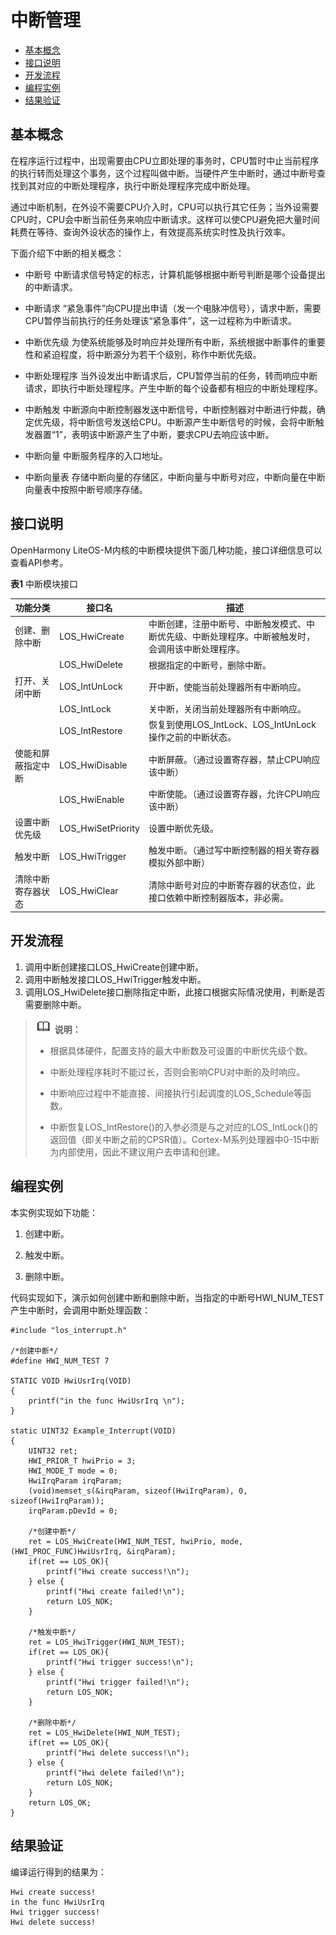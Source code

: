 # 中断管理

- [基本概念](#基本概念)
- [接口说明](#接口说明)
- [开发流程](#开发流程)
- [编程实例](#编程实例)
- [结果验证](#结果验证)

## 基本概念

在程序运行过程中，出现需要由CPU立即处理的事务时，CPU暂时中止当前程序的执行转而处理这个事务，这个过程叫做中断。当硬件产生中断时，通过中断号查找到其对应的中断处理程序，执行中断处理程序完成中断处理。

通过中断机制，在外设不需要CPU介入时，CPU可以执行其它任务；当外设需要CPU时，CPU会中断当前任务来响应中断请求。这样可以使CPU避免把大量时间耗费在等待、查询外设状态的操作上，有效提高系统实时性及执行效率。

下面介绍下中断的相关概念：

- 中断号
  中断请求信号特定的标志，计算机能够根据中断号判断是哪个设备提出的中断请求。

- 中断请求
  “紧急事件”向CPU提出申请（发一个电脉冲信号），请求中断，需要CPU暂停当前执行的任务处理该“紧急事件”，这一过程称为中断请求。

- 中断优先级
  为使系统能够及时响应并处理所有中断，系统根据中断事件的重要性和紧迫程度，将中断源分为若干个级别，称作中断优先级。

- 中断处理程序
  当外设发出中断请求后，CPU暂停当前的任务，转而响应中断请求，即执行中断处理程序。产生中断的每个设备都有相应的中断处理程序。

- 中断触发
  中断源向中断控制器发送中断信号，中断控制器对中断进行仲裁，确定优先级，将中断信号发送给CPU。中断源产生中断信号的时候，会将中断触发器置“1”，表明该中断源产生了中断，要求CPU去响应该中断。

- 中断向量
  中断服务程序的入口地址。

- 中断向量表
  存储中断向量的存储区，中断向量与中断号对应，中断向量在中断向量表中按照中断号顺序存储。


## 接口说明

OpenHarmony LiteOS-M内核的中断模块提供下面几种功能，接口详细信息可以查看API参考。

**表1** 中断模块接口

| 功能分类 | 接口名 | 描述 |
| -------- | -------- | -------- |
| 创建、删除中断 | LOS_HwiCreate | 中断创建，注册中断号、中断触发模式、中断优先级、中断处理程序。中断被触发时，会调用该中断处理程序。 |
|  | LOS_HwiDelete | 根据指定的中断号，删除中断。 |
| 打开、关闭中断 | LOS_IntUnLock | 开中断，使能当前处理器所有中断响应。 |
|  | LOS_IntLock | 关中断，关闭当前处理器所有中断响应。 |
|  | LOS_IntRestore | 恢复到使用LOS_IntLock、LOS_IntUnLock操作之前的中断状态。 |
| 使能和屏蔽指定中断 | LOS_HwiDisable | 中断屏蔽。（通过设置寄存器，禁止CPU响应该中断） |
|  | LOS_HwiEnable | 中断使能。（通过设置寄存器，允许CPU响应该中断） |
| 设置中断优先级 | LOS_HwiSetPriority | 设置中断优先级。 |
| 触发中断 | LOS_HwiTrigger | 触发中断。（通过写中断控制器的相关寄存器模拟外部中断） |
| 清除中断寄存器状态 | LOS_HwiClear | 清除中断号对应的中断寄存器的状态位，此接口依赖中断控制器版本，非必需。 |


## 开发流程

1. 调用中断创建接口LOS_HwiCreate创建中断。
2. 调用中断触发接口LOS_HwiTrigger触发中断。
3. 调用LOS_HwiDelete接口删除指定中断，此接口根据实际情况使用，判断是否需要删除中断。


> ![icon-note.gif](public_sys-resources/icon-note.gif) **说明：**
> - 根据具体硬件，配置支持的最大中断数及可设置的中断优先级个数。
> 
> - 中断处理程序耗时不能过长，否则会影响CPU对中断的及时响应。
> 
> - 中断响应过程中不能直接、间接执行引起调度的LOS_Schedule等函数。
> 
> - 中断恢复LOS_IntRestore()的入参必须是与之对应的LOS_IntLock()的返回值（即关中断之前的CPSR值）。Cortex-M系列处理器中0-15中断为内部使用，因此不建议用户去申请和创建。


## 编程实例

本实例实现如下功能：

1. 创建中断。

2. 触发中断。

3. 删除中断。

代码实现如下，演示如何创建中断和删除中断，当指定的中断号HWI_NUM_TEST产生中断时，会调用中断处理函数：

```
#include "los_interrupt.h"

/*创建中断*/
#define HWI_NUM_TEST 7

STATIC VOID HwiUsrIrq(VOID)
{
    printf("in the func HwiUsrIrq \n"); 
}

static UINT32 Example_Interrupt(VOID)
{
    UINT32 ret;
    HWI_PRIOR_T hwiPrio = 3;
    HWI_MODE_T mode = 0;
    HwiIrqParam irqParam;
    (void)memset_s(&irqParam, sizeof(HwiIrqParam), 0, sizeof(HwiIrqParam));
    irqParam.pDevId = 0;

    /*创建中断*/
    ret = LOS_HwiCreate(HWI_NUM_TEST, hwiPrio, mode, (HWI_PROC_FUNC)HwiUsrIrq, &irqParam);
    if(ret == LOS_OK){
        printf("Hwi create success!\n");
    } else {
        printf("Hwi create failed!\n");
        return LOS_NOK;
    }

    /*触发中断*/
    ret = LOS_HwiTrigger(HWI_NUM_TEST);
    if(ret == LOS_OK){
        printf("Hwi trigger success!\n");
    } else {
        printf("Hwi trigger failed!\n");
        return LOS_NOK;
    }

    /*删除中断*/
    ret = LOS_HwiDelete(HWI_NUM_TEST);    
    if(ret == LOS_OK){
        printf("Hwi delete success!\n");
    } else {
        printf("Hwi delete failed!\n");
        return LOS_NOK;
    }
    return LOS_OK;
}
```


## 结果验证

编译运行得到的结果为：


```
Hwi create success!
in the func HwiUsrIrq 
Hwi trigger success!
Hwi delete success!
```
